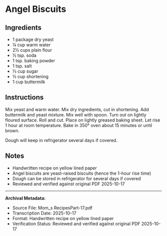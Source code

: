 # Angel Biscuits

## Ingredients

- 1 package dry yeast
- ¼ cup warm water
- 2½ cups plain flour
- ½ tsp. soda
- 1 tsp. baking powder
- 1 tsp. salt
- ⅓ cup sugar
- ½ cup shortening
- 1 cup buttermilk

## Instructions

Mix yeast and warm water. Mix dry ingredients, cut in shortening. Add buttermilk and yeast mixture. Mix well with spoon. Turn out on lightly floured surface. Roll and cut. Place on lightly greased baking sheet. Let rise 1 hour at room temperature. Bake in 350° oven about 15 minutes or until brown.

Dough will keep in refrigerator several days if covered.

## Notes

- Handwritten recipe on yellow lined paper
- Angel biscuits are yeast-raised biscuits (hence the 1-hour rise time)
- Dough can be stored in refrigerator for several days if covered
- Reviewed and verified against original PDF 2025-10-17

---

**Archival Metadata:**
- Source File: Mom_s RecipesPart-17.pdf
- Transcription Date: 2025-10-17
- Format: Handwritten recipe on yellow lined paper
- Verification Status: Reviewed and verified against original PDF 2025-10-17
